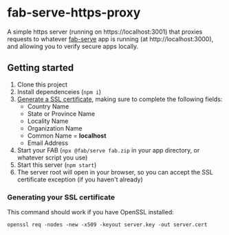 # fab-serve-https-proxy

A simple https server (running on https://localhost:3001) that proxies requests to whatever [fab-serve](https://github.com/fab-spec/fab/tree/master/packages/fab-serve) app is running (at http://localhost:3000), and allowing you to verify secure apps locally.

## Getting started

1. Clone this project
2. Install dependenceies (`npm i`)
3. [Generate a SSL certificate](#generating-your-ssl-certificate), making sure to complete the following fields:
   - Country Name
   - State or Province Name
   - Locality Name
   - Organization Name
   - Common Name = **localhost**
   - Email Address
4. Start your FAB (`npx @fab/serve fab.zip` in your app directory, or whatever script you use)
5. Start this server (`npm start`)
6. The server root will open in your browser, so you can accept the SSL certificate exception (if you haven't already)

### Generating your SSL certificate

This command should work if you have OpenSSL installed:

```
openssl req -nodes -new -x509 -keyout server.key -out server.cert
```
